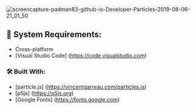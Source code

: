 ![screencapture-padman83-github-io-Developer-Particles-2019-08-06-21_01_50](https://user-images.githubusercontent.com/45048950/63103893-8a7b5a80-bfb0-11e9-9724-35bb750cb44e.png)

## 🧰 System Requirements:

* Cross-platform
* [Visual Studio Code] (https://code.visualstudio.com)

### 🛠️ Built With:

* [particle.js] (https://vincentgarreau.com/particles.js)
* [p5js] (https://p5js.org)
* [Google Fonts] (https://fonts.google.com)


